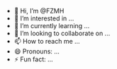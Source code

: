 - 👋 Hi, I’m @FZMH
- 👀 I’m interested in ...
- 🌱 I’m currently learning ...
- 💞️ I’m looking to collaborate on ...
- 📫 How to reach me ...
- 😄 Pronouns: ...
- ⚡ Fun fact: ...

<!---
FZMH/FZMH is a ✨ special ✨ repository because its `README.md` (this file) appears on your GitHub profile.
You can click the Preview link to take a look at your changes.
--->
